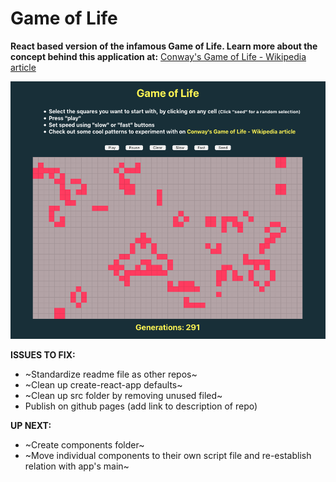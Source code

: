 # Game of Life

**React based version of the infamous Game of Life. Learn more about the concept behind this application at:** [Conway's Game of Life - Wikipedia article](https://en.wikipedia.org/wiki/Conway%27s_Game_of_Life)

![](https://raw.githubusercontent.com/PG-8/GameOfLife/master/GameOfLifeScreen.png)

**ISSUES TO FIX:**

- ~Standardize readme file as other repos~
- ~Clean up create-react-app defaults~
- ~Clean up src folder by removing unused filed~
- Publish on github pages (add link to description of repo)

**UP NEXT:**

- ~Create components folder~
- ~Move individual components to their own script file and re-establish relation with app's main~
